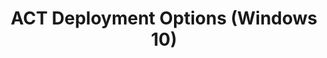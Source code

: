 ---
title: ACT Deployment Options (Windows 10)
description: While planning your deployment of the Application Compatibility Toolkit (ACT), consider which computers you want running the various tools, packages, and services for ACT.
redirect_url: https://technet.microsoft.com/itpro/windows/deploy/manage-windows-upgrades-with-upgrade-analytics
---